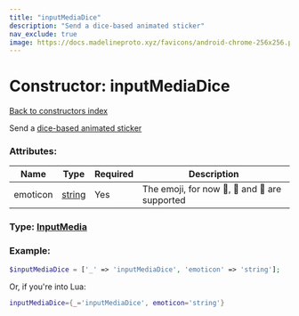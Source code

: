 ```yaml
---
title: "inputMediaDice"
description: "Send a dice-based animated sticker"
nav_exclude: true
image: https://docs.madelineproto.xyz/favicons/android-chrome-256x256.png
---
```

# Constructor: inputMediaDice  
[Back to constructors index](index.md)



Send a [dice-based animated sticker](https://core.telegram.org/api/dice)

### Attributes:

| Name     |    Type       | Required | Description |
|----------|---------------|----------|-------------|
|emoticon|[string](../types/string.md) | Yes|The emoji, for now 🏀, 🎲 and 🎯 are supported|



### Type: [InputMedia](../types/InputMedia.md)


### Example:

```php
$inputMediaDice = ['_' => 'inputMediaDice', 'emoticon' => 'string'];
```  


Or, if you're into Lua:

```lua
inputMediaDice={_='inputMediaDice', emoticon='string'}

```



